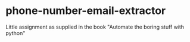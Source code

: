 # phone-number-email-extractor
Little assignment as supplied in the book "Automate the boring stuff with python"
